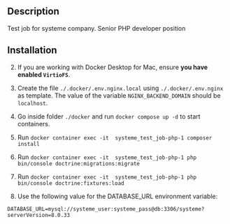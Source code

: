 ## Description

Test job for systeme company. Senior PHP developer position

## Installation

2. If you are working with Docker Desktop for Mac, ensure **you have enabled `VirtioFS`**.

3. Create the file `./.docker/.env.nginx.local` using `./.docker/.env.nginx` as template. The value of the variable `NGINX_BACKEND_DOMAIN` should be `localhost`.

4. Go inside folder `./docker` and run `docker compose up -d` to start containers.

5. Run `docker container exec -it  systeme_test_job-php-1 composer install`

6. Run `docker container exec -it  systeme_test_job-php-1 php bin/console doctrine:migrations:migrate`

7. Run `docker container exec -it  systeme_test_job-php-1 php bin/console doctrine:fixtures:load`

8. Use the following value for the DATABASE_URL environment variable:

```
DATABASE_URL=mysql://systeme_user:systeme_pass@db:3306/systeme?serverVersion=8.0.33
```
